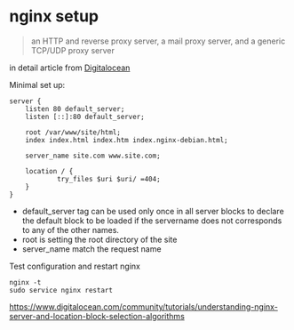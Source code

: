 # nginx setup

> an HTTP and reverse proxy server, a mail proxy server, and a generic TCP/UDP proxy server

in detail article from [Digitalocean](https://www.digitalocean.com/community/tutorials/how-to-set-up-nginx-server-blocks-virtual-hosts-on-ubuntu-16-04)

Minimal set up:

```
server {
    listen 80 default_server;
    listen [::]:80 default_server;

    root /var/www/site/html;
    index index.html index.htm index.nginx-debian.html;

    server_name site.com www.site.com;

    location / {
            try_files $uri $uri/ =404;
    }
}
```

* default_server tag can be used only once in all server blocks to declare the default block to be loaded if the servername does not corresponds to any of the other names.
* root is setting the root directory of the site
* server_name match the request name

Test configuration and restart nginx
```
nginx -t
sudo service nginx restart
```

https://www.digitalocean.com/community/tutorials/understanding-nginx-server-and-location-block-selection-algorithms
